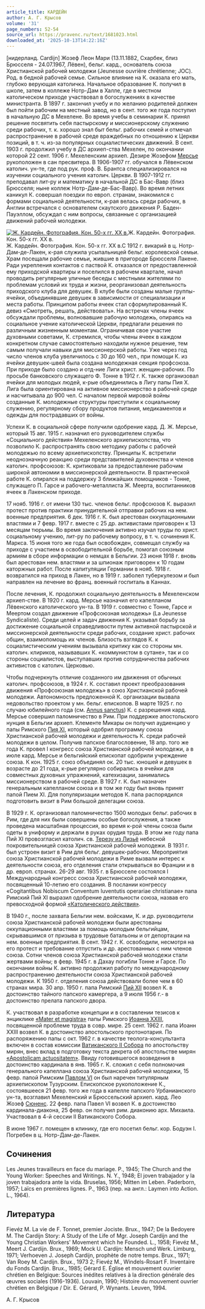 ```yaml
---
article_title: КАРДЕЙН
author: А. Г. Крысов
volume: '31'
page_numbers: 52-54
source_url: https://pravenc.ru/text/1681023.html
downloaded_at: '2025-10-13T14:22:16Z'
---
```


[нидерланд. Cardijn] Жозеф Леон Мари (13.11.1882, Схарбек, близ Брюсселя - 24.07.1967, Лёвен), бельг. кард., основатель союза Христианской рабочей молодежи (Jeunesse ouvrière chrétienne; JOC). Род. в бедной рабочей семье. Сильное влияние на К. оказала его мать, глубоко верующая католичка. Начальное образование К. получил в школе, затем в коллеже Нотр-Дам в Халле, где в местном католическом приходе участвовал в богослужениях в качестве министранта. В 1897 г. закончил учебу и по желанию родителей должен был пойти рабочим на местный завод, но в сент. того же года поступил в начальную ДС в Мехелене. Во время учебы в семинарии К. принял решение посвятить себя пастырскому и миссионерскому служению среди рабочих, т. к. хорошо знал быт бельг. рабочих семей и отмечал распространение в рабочей среде враждебных по отношению к Церкви позиций, в т. ч. из-за популярных социалистических движений. В сент. 1903 г. продолжил учебу в ДС архиеп-ства Мехелен, по окончании которой 22 сент. 1906 г. Мехеленским архиеп. Дезире Жозефом [Мерсье](https://pravenc.ru/text/Мерсье.html) рукоположен в сан пресвитера. В 1906-1907 гг. обучался в Лёвенском католич. ун-те, где под рук. проф. В. Брантса специализировался на изучении социального учения католич. Церкви. В 1907-1912 гг. преподавал лит-ру и математику в начальной ДС в Бас-Вавр (близ Брюсселя; ныне коллеж Нотр-Дам-де-Бас-Вавр). Во время летних каникул К. совершал поездки по европ. странам, знакомился с формами социальной деятельности, к-рая велась среди рабочих, в Англии встречался с основателем скаутского движения Р. Баден-Пауэллом, обсуждал с ним вопросы, связанные с организацией движений рабочей молодежи.

[![Ж. Кардейн. Фотография. Кон. 50-х гг. ХХ в.](https://pravenc.ru/data/2014/03/03/1234146403/i200.jpg "Кликните для увеличения картинки")](https://pravenc.ru/data/2014/03/03/1234146403/i400.jpg)Ж. Кардейн. Фотография. Кон. 50-х гг. ХХ в.  
Ж. Кардейн. Фотография. Кон. 50-х гг. ХХ в.С 1912 г. викарий в ц. Нотр-Дам-де-Лакен, к-рая служила усыпальницей бельг. королевской семьи. Храм посещали рабочие семьи, жившие в пригороде Брюсселя Лакене. Ради укрепления контактов с паствой К. отказался от предоставленной ему приходской квартиры и поселился в рабочем квартале, начал проводить регулярные уличные беседы с местными жителями по проблемам условий их труда и жизни, реорганизовал деятельность приходского клуба для девушек. В клубе были созданы малые группы-ячейки, объединявшие девушек в зависимости от специализации и места работы. Принципом работы ячеек стал сформулированный К. девиз «Смотреть, решать, действовать». На встречах члены ячеек обсуждали проблемы, волновавшие рабочую молодежь, опираясь на социальное учение католической Церкви, предлагали решения по различным жизненным моментам. Ограничивая свое участие духовными советами, К. стремился, чтобы члены ячеек в каждом конкретном случае самостоятельно находили нужное решение, тем самым получали навыки для миссионерской работы. Уже через год число членов клуба увеличилось с 30 до 160 чел., при помощи К. из ячейки девушек-швей была создана молодежная секция профсоюза. При приходе было создано и отд-ние Лиги христ. женщин-рабочих. По просьбе банковского служащего Ф. Тонне в 1912 г. К. также организовал ячейки для молодых людей, к-рые объединились в Лигу папы Пия Х. Лига была ориентирована на активное миссионерство в рабочей среде и насчитывала до 900 чел. С началом первой мировой войны созданные К. молодежные структуры приступили к социальному служению, регулярному сбору продуктов питания, медикаментов и одежды для пострадавших от войны.

Успехи К. в социальной сфере получили одобрение кард. Д. Ж. Мерсье, который 15 авг. 1915 г. назначил его руководителем службы «Социального действия» Мехеленского архиепископства, что позволило К. распространять свою методику работы с рабочей молодежью по всему архиепископству. Принципы К. встретили неоднозначную реакцию среди представителей духовенства и членов католич. профсоюзов: К. критиковали за предоставление рабочим широкой автономии в миссионерской деятельности. В практической работе К. опирался на поддержку 3 ближайших помощников - Тонне, служащего П. Гарсе и рабочего-металлиста Ж. Меерта, воспитанников ячеек в Лакенском приходе.

17 нояб. 1916 г. от имени 130 тыс. членов бельг. профсоюзов К. выразил протест против практики принудительной отправки рабочих на нем. военные предприятия. 6 дек. 1916 г. К. был арестован оккупационными властями и 7 февр. 1917 г. вместе с 25 др. активистами приговорен к 13 месяцам тюрьмы. Во время заключения активно изучал труды по христ. социальному учению, лит-ру по рабочему вопросу, в т. ч. сочинения К. Маркса. 15 июня того же года был освобожден, совмещал службу на приходе с участием в освободительной борьбе, помогал союзным армиям в сборе информации о немцах в Бельгии. 23 июня 1918 г. вновь был арестован нем. властями и за шпионаж приговорен к 10 годам каторжных работ. После капитуляции Германии в нояб. 1918 г. возвратился на приход в Лакен, но в 1919 г. заболел туберкулезом и был направлен на лечение во франц. военный госпиталь в Каннах.

После лечения, К. продолжил социальную деятельность в Мехеленском архиеп-стве. В 1920 г. кард. Мерсье назначил его капелланом Лёвенского католического ун-та. В 1919 г. совместно с Тонне, Гарсе и Меертом создал движение «Профсоюзная молодежь» (La Jeunesse Syndicaliste). Среди целей и задач движения К. указывал борьбу за достижение социальной справедливости путем активной пастырской и миссионерской деятельности среди рабочих, создание христ. рабочих общин, взаимопомощь их членов. Близость взглядов К. к социалистическим учениям вызывала критику как со стороны мн. католич. клириков, называвших К. «коммунистом в сутане», так и со стороны социалистов, выступавших против сотрудничества рабочих активистов с католич. Церковью.

Чтобы подчеркнуть отличие созданного им движения от обычных католич. профсоюзов, в 1924 г. К. составил проект преобразования движения «Профсоюзная молодежь» в союз Христианской рабочей молодежи. Автономность предложенной К. организации вызвала недовольство проектом у мн. бельг. епископов. В марте 1925 г. по случаю юбилейного года (см. [Annus sanctus](<https://pravenc.ru/text/Annus sanctus.html>)) К. с разрешения кард. Мерсье совершил паломничество в Рим. При поддержке апостольского нунция в Бельгии архиеп. Клементе Микары он получил аудиенцию у папы Римского [Пия XI](<https://pravenc.ru/text/Пий XI.html>), который одобрил программу союза Христианской рабочей молодежи и деятельность К. среди рабочей молодежи в целом. Получив папское благословение, 18 апр. того же года К. провел I конгресс союза Христианской рабочей молодежи, а в июле кард. Мерсье и бельгийский епископат одобрили учреждение союза. К кон. 1925 г. союз объединял ок. 20 тыс. юношей и девушек в возрасте до 21 года, к-рые регулярно собирались в ячейки для совместных духовных упражнений, катехизации, занимались миссионерством в рабочей среде. В 1927 г. К. был назначен генеральным капелланом союза и в том же году был вновь принят папой Пием XI. Для популяризации методов К. папа распорядился подготовить визит в Рим большой делегации союза.

В 1929 г. К. организовал паломничество 1500 молодых бельг. рабочих в Рим, где для них были совершены особые богослужения, а также проведена масштабная процессия, во время к-рой члены союза были одеты в униформу и держали в руках орудия труда. В этом же году папа Пий XI провозгласил католич. св. [Терезу из Лизьё](<https://pravenc.ru/text/Терезу из Лизьё.html>) небесной покровительницей союза Христианской рабочей молодежи. В 1931 г. был устроен визит в Рим для бельг. девушек-рабочих. Мероприятия союза Христианской рабочей молодежи в Риме вызвали интерес к деятельности союза, его отделения стали открываться во Франции и в др. европ. странах. 26-29 авг. 1935 г. в Брюсселе состоялся I Международный конгресс союза Христианской рабочей молодежи, посвященный 10-летию его создания. В послании конгрессу «Cogitantibus Nobiscum Conventum Iuventutis operariae christianae» папа Римский Пий XI выразил одобрение деятельности союза, назвав его превосходной формой [«Католического действия»](<https://pravenc.ru/text/ Католического действия .html>).

В 1940 г., после захвата Бельгии нем. войсками, К. и др. руководители союза Христианской рабочей молодежи были арестованы оккупационными властями за помощь молодым бельгийцам, скрывавшимся от призыва в трудовые батальоны и от депортации на нем. военные предприятия. В сент. 1942 г. К. освободили, несмотря на его протест и требование отпустить и др. арестованных с ним членов союза. Сотни членов союза Христианской рабочей молодежи стали жертвами войны; в февр. 1945 г. в Дахау погибли Тонне и Гарсе. По окончании войны К. активно продолжил работу по международному распространению деятельности союза Христианской рабочей молодежи. К 1950 г. отделения союза действовали более чем в 60 странах мира. 30 апр. 1950 г. папа Римский [Пий XII](<https://pravenc.ru/text/Пий XII.html>) возвел К. в достоинство тайного папского камергера, а 9 июля 1956 г.- в достоинство прелата папского двора.

К. участвовал в разработке концепции и в составлении тезисов к энциклике [«Mater et magistra»](<https://pravenc.ru/text/ Mater et magistra .html>) папы Римского [Иоанна XXIII](<https://pravenc.ru/text/Иоанна XXIII.html>), посвященной проблеме труда в совр. мире. 25 сент. 1962 г. папа Иоанн XXIII возвел К. в достоинство апостольского протонотария. По распоряжению папы с окт. 1962 г. в качестве теолога-консультанта включен в состав комиссии [Ватиканского II Собора](<https://pravenc.ru/text/Ватиканский II Собор.html>) по апостольству мирян, внес вклад в подготовку текста декрета об апостольстве мирян [«Apostolicam actuositatem»](<https://pravenc.ru/text/ Apostolicam actuositatem .html>). Ввиду готовившегося возведения в достоинство кардинала в янв. 1965 г. К. сложил с себя полномочия генерального капеллана союза Христианской рабочей молодежи, 15 февр. папой Римским [Павлом VI](<https://pravenc.ru/text/Павлом VI.html>) он был наречен титулярным архиепископом Тузурским. Епископское рукоположение К., состоявшееся 21 февр. того же года в капелле папского Урбанианского ун-та, возглавил Мехеленский и Брюссельский архиеп. кард. Лео Жозеф [Сюненс](https://pravenc.ru/text/Сюненс.html). 22 февр. папа Павел VI возвел К. в достоинство кардинала-диакона, 25 февр. он получил рим. диаконию арх. Михаила. Участвовал в 4-й сессии II Ватиканского Собора.

В июне 1967 г. помещен в клинику, где его посетил бельг. кор. Бодуэн I. Погребен в ц. Нотр-Дам-де-Лакен.

## Сочинения

Les Jeunes travailleurs en face du mariage. P., 1945; The Church and the Young Worker: Speeches and Writings. N. Y., 1948; El joven trabajador y la joven trabajadora ante la vida. Bruselas, 1956; Mitten im Leben. Paderborn, 1957; Laïcs en premières lignes. P., 1963 (пер. на англ.: Laymen into Action. L., 1964).

## Литература

Fievéz M. La vie de F. Tonnet, premier Jociste. Brux., 1947; De la Bedoyere M. The Cardijn Story: A Study of the Life of Mgr. Joseph Cardijn and the Young Christian Workers' Movement which he Founded. L., 1958; Fievéz M., Meert J. Cardijn. Brux., 1969; Mock U. Cardijn: Mensch und Werk. Limburg, 1971; Verhoeven J. Joseph Cardijn, prophète de notre temps. Brux., 1971; Van Roey M. Cardijn. Brux., 1973 2; Fievéz M., Windels-Rosart F. Inventaire du Fonds Cardijn. Brux., 1985; Gérard E. Église et mouvement ouvrier chrétien en Belgique: Sources inédites relatives à la direction générale des œuvres sociales (1916-1936). Louvain, 1990; Histoire du mouvement ouvrier chrétien en Belgique / Dir. E. Gérard, P. Wynants. Leuven, 1994.

А. Г. Крысов
